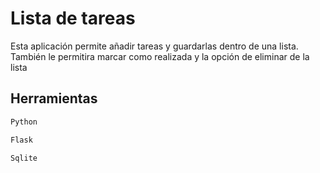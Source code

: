 # Lista de tareas

Esta aplicación permite añadir tareas y guardarlas dentro de una lista.
También le permitira marcar como realizada y la opción de eliminar de la lista

## Herramientas

```bash
Python
```
```bash
Flask
```
```bash
Sqlite
```

